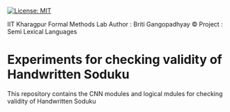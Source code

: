 [![License: MIT](https://img.shields.io/badge/License-MIT-yellow.svg)](https://opensource.org/licenses/MIT)

IIT Kharagpur
Formal Methods Lab
Author : Briti Gangopadhyay ©
Project : Semi Lexical Languages

Experiments for checking validity of Handwritten Soduku
=======================================================


This repository contains the CNN modules and logical mdules for checking validity of Handwritten Soduku


